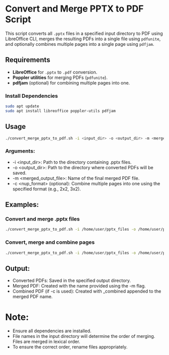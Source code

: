 # Convert and Merge PPTX to PDF Script

This script converts all `.pptx` files in a specified input directory to PDF using LibreOffice CLI, merges the resulting PDFs into a single file using `pdfunite`, and optionally combines multiple pages into a single page using `pdfjam`.

## Requirements

- **LibreOffice** for `.pptx` to `.pdf` conversion.
- **Poppler utilities** for merging PDFs (`pdfunite`).
- **pdfjam** (optional) for combining multiple pages into one.

### Install Dependencies

```bash
sudo apt update
sudo apt install libreoffice poppler-utils pdfjam
```

## Usage

```bash
./convert_merge_pptx_to_pdf.sh -i <input_dir> -o <output_dir> -m <merged_output_file> [-c <nup_format>]
```

### Arguments:

- -i <input_dir>: Path to the directory containing .pptx files.
- -o <output_dir>: Path to the directory where converted PDFs will be saved.
- -m <merged_output_file>: Name of the final merged PDF file.
- -c <nup_format> (optional): Combine multiple pages into one using the specified format (e.g., 2x2, 3x2).

## Examples:

### Convert and merge .pptx files

```bash
./convert_merge_pptx_to_pdf.sh -i /home/user/pptx_files -o /home/user/pdf_files -m merged_output.pdf
```

### Convert, merge and combine pages

```bash
./convert_merge_pptx_to_pdf.sh -i /home/user/pptx_files -o /home/user/pdf_files -m merged_output.pdf -c 2x2
```

## Output:

- Converted PDFs: Saved in the specified output directory.
- Merged PDF: Created with the name provided using the -m flag.
- Combined PDF (if -c is used): Created with \_combined appended to the merged PDF name.

# Note:

- Ensure all dependencies are installed.
- File names in the input directory will determine the order of merging. Files are merged in lexical order.
- To ensure the correct order, rename files appropriately.
